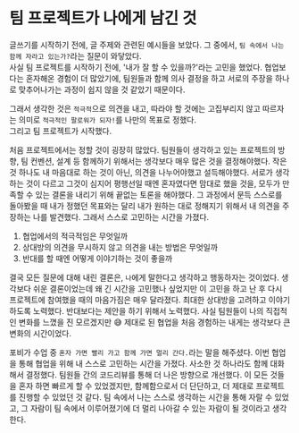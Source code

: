 # 팀 프로젝트가 나에게 남긴 것

글쓰기를 시작하기 전에, 글 주제와 관련된 예시들을 보았다. 그 중에서, `팀 속에서 나는 함께 자라고 있는가?`라는 질문이 와닿았다.  
사실 팀 프로젝트를 시작하기 전에, '내가 잘 할 수 있을까?'라는 고민을 했었다. 협업보다는 혼자해온 경험이 더 많았기에, 
팀원들과 함께 의사 결정을 하고 서로의 주장을 하나로 맞추어나가는 과정이 쉽지 않을 것 같았기 때문이다.

그래서 생각한 것은 `적극적`으로 의견을 내고, 따라야 할 것에는 고집부리지 않고 따르자는 의미로 `적극적인 팔로워가 되자!`를 나만의 목표로 정했다.  
그리고 팀 프로젝트가 시작했다.  

처음 프로젝트에서는 정할 것이 굉장히 많았다. 팀원들이 생각하고 있는 프로젝트의 방향, 팀 컨벤션, 설계 등 함께하기 위해서는 생각보다 매우 많은 것을 결정해야했다.
작은 것 하나도 내 마음대로 하는 것이 아닌, 의견을 나누어야했고 설득해야했다. 서로가 생각하는 것이 다르고 그것이 심지어 평행선일 때엔 혼자였다면 맘대로 했을 것을,
모두가 만족할 수 있는 결론을 내리기 위해 끝없는 토론을 해야했다. 그 과정에서 문득 스스로를 돌아봤을 때 내가 정했던 목표와는 달리 내가 원하는 대로 정해지기 위해서 
내 의견을 주장하는 나를 발견했다. 그래서 스스로 고민하는 시간을 가졌다.

1. 협업에서의 적극적임은 무엇일까
2. 상대방의 의견을 무시하지 않고 의견을 내는 방법은 무엇일까
3. 반대를 할 때엔 어떻게 이야기하는 것이 좋을까

결국 모든 질문에 대해 내린 결론은, `나`에게 말한다고 생각하고 행동하자는 것이었다. 생각보다 쉬운 결론이었는데 왜
긴 시간을 고민했나 싶었지만 이 고민을 하고 난 후 다시 프로젝트에 참여했을 때의 마음가짐은 매우 달라졌다.
최대한 상대방을 고려하고 이야기하도록 노력했다. 반대보다는 제안을 하기 위해서 노력했다. 사실 팀원들이 나의 직접적인 변화를 느꼈을 진 모르겠지만 😅
제대로 된 협업을 처음 경험하는 내게는 생각보다 큰 변화의 시간이었다.

포비가 수업 중 `혼자 가면 빨리 가고 함께 가면 멀리 간다.`라는 말을 해주셨다. 이번 협업을 통해 협업을 위해 내 스스로 고민하는 시간을 가졌다.
사소한 것 하나라도 함께 대화해서 결정했다. 팀원들 간의 코드리뷰를 통해 더 나은 방향으로 개선했다. 이 모든 것들을 혼자 하면 빠르게 할 수 있었겠지만,
함께함으로서 더 단단하고, 더 제대로 프로젝트를 진행할 수 있었던 것 같다. 팀 속에서 나는 스스로 생각하는 시간을 통해 자랄 수 있었고, 그 자람이 
팀 속에서 이루어졌기에 더 멀리 나아갈 수 있는 자람이 될 것이라고 생각한다.





